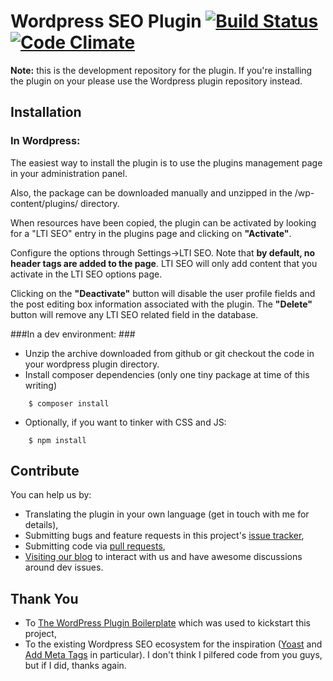 # Wordpress SEO Plugin [![Build Status](https://travis-ci.org/DeCarvalhoBruno/lti-wp-seo.svg)](https://travis-ci.org/DeCarvalhoBruno/lti-wp-seo) [![Code Climate](https://codeclimate.com/github/DeCarvalhoBruno/lti-wp-seo/badges/gpa.svg)](https://codeclimate.com/github/DeCarvalhoBruno/lti-wp-seo)

**Note:** this is the development repository for the plugin. If you're installing the plugin on your please use the Wordpress plugin repository instead.

## Installation ##

### In Wordpress: ###
The easiest way to install the plugin is to use the plugins management page in your administration panel.

Also, the package can be downloaded manually and unzipped in the /wp-content/plugins/ directory.

When resources have been copied, the plugin can be activated by looking for a "LTI SEO" entry in the plugins page and clicking on **"Activate"**.

Configure the options through Settings->LTI SEO. Note that **by default, no header tags are added to the page**. LTI SEO will only add content that you activate in the LTI SEO options page.

Clicking on the **"Deactivate"** button will disable the user profile fields and the post editing box information associated with the plugin. The **"Delete"** button will remove any LTI SEO related field in the database.

###In a dev environment: ###

- Unzip the archive downloaded from github or git checkout the code in your wordpress plugin directory.
- Install composer dependencies (only one tiny package at time of this writing)
```
    $ composer install
```
- Optionally, if you want to tinker with CSS and JS:
```
    $ npm install
```

## Contribute ##

You can help us by:
- Translating the plugin in your own language (get in touch with me for details),
- Submitting bugs and feature requests in this project's [issue tracker](https://github.com/DeCarvalhoBruno/lti-wp-seo/issues),
- Submitting code via [pull requests](https://github.com/DeCarvalhoBruno/lti-wp-seo/pulls),
- [Visiting our blog](http://dev.linguisticteam.org) to interact with us and have awesome discussions around dev issues.

## Thank You ##

- To [The WordPress Plugin Boilerplate](http://wppb.io/) which was used to kickstart this project,
- To the existing Wordpress SEO ecosystem for the inspiration ([Yoast](https://github.com/Yoast/wordpress-seo) and [Add Meta Tags](http://www.g-loaded.eu/2006/01/05/add-meta-tags-wordpress-plugin/) in particular).
I don't think I pilfered code from you guys, but if I did, thanks again.